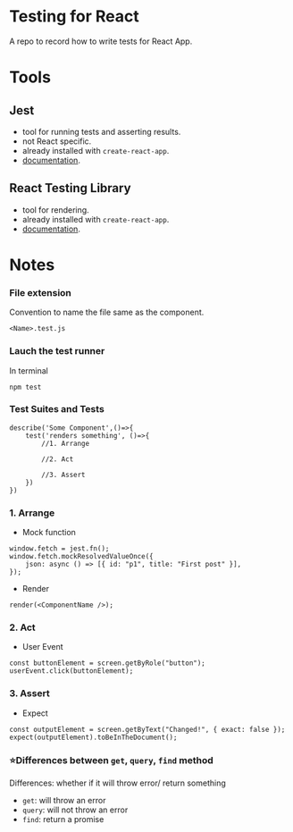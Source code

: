 # Testing for React

A repo to record how to write tests for React App.

# Tools

## Jest

- tool for running tests and asserting results.
- not React specific.
- already installed with `create-react-app`.
- [documentation](https://jestjs.io/).

## React Testing Library

- tool for rendering.
- already installed with `create-react-app`.
- [documentation](https://testing-library.com/docs/react-testing-library/intro/).

# Notes

### File extension

Convention to name the file same as the component.

```
<Name>.test.js
```

### Lauch the test runner

In terminal

```
npm test
```

### Test Suites and Tests

```
describe('Some Component',()=>{
    test('renders something', ()=>{
        //1. Arrange

        //2. Act

        //3. Assert
    })
})
```

### 1. Arrange

- Mock function

```
window.fetch = jest.fn();
window.fetch.mockResolvedValueOnce({
    json: async () => [{ id: "p1", title: "First post" }],
});
```

- Render

```
render(<ComponentName />);
```

### 2. Act

- User Event

```
const buttonElement = screen.getByRole("button");
userEvent.click(buttonElement);
```

### 3. Assert

- Expect

```
const outputElement = screen.getByText("Changed!", { exact: false });
expect(outputElement).toBeInTheDocument();
```

### ⭐Differences between `get`, `query`, `find` method

Differences: whether if it will throw error/ return something

- `get`: will throw an error
- `query`: will not throw an error
- `find`: return a promise
